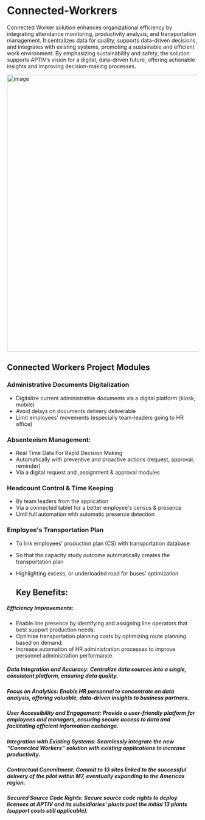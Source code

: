 # Connected-Workrers
Connected Worker solution enhances organizational efficiency by integrating attendance monitoring, productivity analysis, and transportation management. It centralizes data for quality, supports data-driven decisions, and integrates with existing systems, promoting a sustainable and efficient work environment. By emphasizing sustainability and safety, the solution supports APTIV’s vision for a digital, data-driven future, offering actionable insights and improving decision-making processes.

<img width="728" alt="image" src="https://github.com/user-attachments/assets/9f3bd090-c54c-41eb-be43-04d0b1b3c2ce">

## Connected Workers Project Modules

### Administrative Documents Digitalization
- Digitalize current administrative documents via a digital platform (kiosk, mobile)
- Avoid delays on documents delivery deliverable
- Limit employees' movements (especially team-leaders going to HR office)
### Absenteeism Management:
- Real Time Data For Rapid Decision Making
- Automatically with preventive and proactive actions (request, approval, reminder)
- Via a digital request and ,assignment & approval modules
### Headcount Control & Time Keeping
- By team leaders from the application
- Via a connected tablet for a better employee's census & presence
- Until full automation with automatic presence detection
### Employee's Transportation Plan
- To link employees’ production plan (CS) with transportation database
- So that the capacity study outcome automatically creates the transportation plan
- Highlighting excess, or underloaded road for buses’ optimization


  ## Key Benefits:
#####	Efficiency Improvements:
-	Enable line presence by identifying and assigning line operators that best support production needs.
-	Optimize transportation planning costs by optimizing route planning based on demand.
-	Increase automation of HR administration processes to improve personnel administration performance.
#####	Data Integration and Accuracy: Centralize data sources into a single, consistent platform, ensuring data quality.
#####	Focus on Analytics: Enable HR personnel to concentrate on data analysis, offering valuable, data-driven insights to business partners.
#####	User Accessibility and Engagement: Provide a user-friendly platform for employees and managers, ensuring secure access to data and facilitating efficient information exchange.
#####	Integration with Existing Systems: Seamlessly integrate the new “Connected Workers” solution with existing applications to increase productivity.
#####	Contractual Commitment: Commit to 13 sites linked to the successful delivery of the pilot within M7, eventually expanding to the Americas region.
#####	Secured Source Code Rights: Secure source code rights to deploy licenses at APTIV and its subsidiaries’ plants post the initial 13 plants (support costs still applicable).
